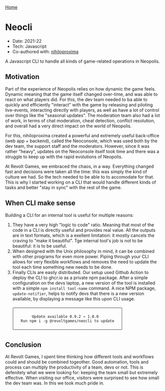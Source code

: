 [Home](/)

# Neocli
* Date: 2021-22
* Tech: Javascript
* Co-authored with: [nihiloproxima](https://github.com/nihiloproxima)

A Javascript CLI to handle all kinds of game-related operations in Neopolis.

## Motivation

Part of the experience of Neopolis relies on how dynamic the game feels. Dynamic meaning that the game itself changed over-time, and was able to react on what players did. For this, the dev team needed to ba able to quickly and efficiently "interact" with the game by releasing and piloting live-events, interacting directly with players, as well as have a lot of control over things like the "seasonal updates". The moderation team also had a lot of work, in terms of chat moderation, cheat detection, conflict resolution, and overall had a very direct impact on the world of Neopolis.

For this, nihiloproxima created a powerful and extremely useful back-office (web app + backend), called the Neoconsole, which was used both by the dev team, the support staff and the moderators. However, since it was rather "heavy", updates on the Neoconsole itself took time and there was a struggle to keep up with the rapid evolutions of Neopolis.

At Revolt Games, we embraced the chaos, in a way. Everything changed fast and decisions were taken all the time: this was simply the kind of culture we had. So the tech needed to be able to to accomodate for that. This is why I started working on a CLI that would handle different kinds of tasks and better "stay in sync" with the rest of the game.

## When CLI make sense

Building a CLI for an internal tool is useful for multiple reasons:

1) They have a very high "logic to code" ratio. Meaning that most of the code in a CLI is directly useful and provides real value. All the outputs are in text formats, which is a exellent limitation: it mostly cancels the craving to "make it beautiful". Tge internal tool's job is not to be beautiful: it is to be useful.
2) When designed with the Unix philosophy in mind, it can be combined with other programs for even more power. Piping through your CLI allows for very flexible workflows and removes the need to update the tool each time something new needs to be done.
3) Finally CLIs are easily distributed. Our setup used Github Action to deploy the CLI to ghcr.io as a private npm package. After a simple configuration on the devs laptop, a new version of the tool is installed with a simple `npm install tool-name` command. A nice NPM package, `update-notifier`, helps to notify devs that there is a new version available, by displaying a message like this upon CLI usage.

```
   ╭────────────────────────────────────────────────╮
   │                                                │
   │        Update available 0.9.2 → 1.0.0          │
   │   Run npm i -g @revoltgames/neocli to update   │
   │                                                │
   ╰────────────────────────────────────────────────╯
```

## Conclusion
At Revolt Games, I spent time thinking how different tools and workflows could and should be combined togeother. Good automation, tools and process can multiply the productivity of a team, devs or not. This is defenitely what we were looking for: keeping the team small but extremely effective. When visiting our office, visitors were surprised to see how small the dev team was. In this we took much pride in.
